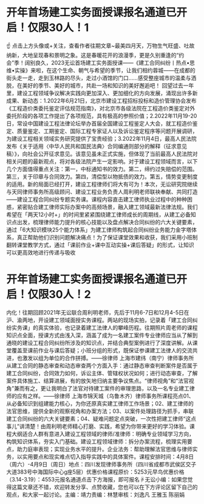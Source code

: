 # 开年首场建工实务面授课报名通道已开启！仅限30人！1

☝ 点击上方头像或+关注，查看作者往期文章~最美四月天，万物生气旺盛、吐故纳新，大地呈现春和景明之象。这是春暖花开的浪漫季，更是久别重逢的“约会”季！阔别良久，2023无讼首场建工实务面授课——《建工合同纠纷丨热点•思维•实操》来啦，在这个生命、朝气与希望的季节，让我们相约蓉城——在成都的街头走一走，走到玉林路的尽头，走过小酒馆的门口……感受整座城市的温柔与洒脱，在美好的季节、美好的城市，共赴一场和知识的美好邂逅吧！ 回望过去一年里，建设工程领域争议解决实践向更加深入、更加细化的方向发展，涌现出许多新成果、新动态：1.2022年6月21日，北京市建设工程招标投标和造价管理协会发布《工程造价类委托鉴定评估规范指南》，对北京市各级法院在工程造价类鉴定对外委托阶段的各项工作提出了各项规范，具有极高的参照价值；2.2022年11月19-20日，常设中国建设工程法律论坛举办首届全国建设工程鉴定人大会，就工程造价鉴定、质量鉴定、工期鉴定、国际工程专家证人以及诉讼鉴定程序等问题开展调研，为建设工程相关领域实务研究提供了宝贵经验；3.2022年11月4日，最高人民法院发布《关于适用〈中华人民共和国民法典〉合同编通则部分的解释（征求意见稿）》，向社会公开征求意见。该意见虽未正式实施，但体现了当前最高人民法院对相关问题的最新观点，将对各级法院产生一定影响。对于建设工程领域而言，以下几个方面值得重点关注：第一，中标通知书的效力。第二，缔约过失赔偿的范围。第三，关于印章与合同效力。第四，清偿型以物抵债的效力。第五，情势变更制度的适用。新的局面已经打开，建设工程律师们将大有可为！本次，无讼研究院继续与天同律师事务所高级顾问、建设工程业务负责人周利明老师联袂奉献、共同打造——建设工程合同纠纷专题实务课。课程内容直击建工律师执业过程中的种种困惑，紧密贴合建工律师实际办案中的高频场景，融入建工领域最新法律法规。我们希望在「两天12小时+」的时间里紧紧围绕建工律师成长的周期线，从建工必备知识点出发，梳理律师能力提升的核心技能以及盘点解决合同纠纷的六大关键要素，通过「6大知识模块25个能力体系」为建工律师构筑起合同纠纷业务能力金字塔体系，真正帮助他们识别问题解决痛点！为了保证课堂效果和收获，我们采用小班制翻转课堂教学方式，通过「课前作业+课中互动实操+课后答疑」的形式，让知识可以更高效地进行传递与吸收

# 开年首场建工实务面授课报名通道已开启！仅限30人！2

内化！往期回顾2021年无讼联合周利明老师，先后于11月6-7日和12月4-5日在沪、渝两地，开设建工领域面授实务课程。两站的现场实拍，记录着「建工合同纠纷实务课」的真实体验，也记录着建工法律人的攀峰历程。往期照片周老师的课程知识点全面，授课方式由浅入深，涵盖了成为一名建工案件专业律师应当从了解到通晓的建设工程合同纠纷所涉及的知识点，并结合典型案例进行了深度讲解。从课堂覆盖至课前作业与课后答疑；小班分组的形式，既保证参课建工法律人的交流共进，也激发以组为单位的合作拼搏。——徐律师 上海市建纬（南宁）律师事务所从建工合同的静态审查和动态审查两个方面入手：通过静态审查判断案件是否属于建工合同纠纷，合同效力如何，诉讼主体、管辖权状况如何；进行动态审查，了解案件具体施工、结算进展，有的放矢地归纳主要争议焦点。“律师视角”和“法官视角”兼而有之，更让我明白了法官对待建工案件的审理思路，以及一名专业建工律师的应有之样。——徐律师 上海市锦天城（乌鲁木齐）律师事务所课程亮点01、从必备知识到组建能力核心，为你还原真实建工律师工作场景；02、建工律师的法官思维，提供全新的观察视角和办案方法；03、以案件处理路径为抓手，串联建工合同纠纷的六大关键要素；04、疑难问题定点突破，一次性把建工律师“这点事儿”讲清楚！由周利明老师精心打磨、实践，希望为你带来更好的学习体验。课程大纲适合人群有意进入建设工程领域的律师/准律师：明确专业领域学习方向，构筑知识体系，夯实入门基础。建设工程领域律师：拆分办案流程，梳理实用要点，助力庭审表现；实现业务水平的提升。企业法务：帮助理解法官思维与律师实务，以实用要点和现实难点切入指导实践中的具体案件。课程安排时间：4月8日（周六）-4月9日（周日）地点：四川发现律师事务所（四川省成都市武侯区交子大道383号中海国际中心g座5层）优惠价格课程原价：5253元早鸟优惠价格（3.14-3.19）：4553元报名通道点击下方海报，即可报名☟无讼小编：如果您觉得这篇文章还不错，欢迎转发分享、点赞收藏，您也可以在下方评论区留下自己的观点，和大家一起讨论。主编：靖力责编：林慧审核：刘逸凡 王雅玉 陈丽娟


